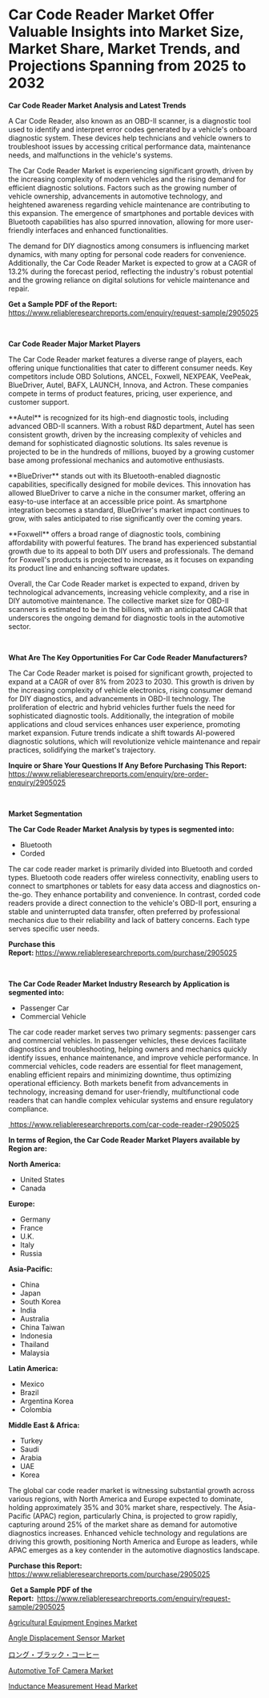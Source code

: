 <p><h1>Car Code Reader Market Offer Valuable Insights into Market Size, Market Share, Market Trends, and Projections Spanning from 2025 to 2032</h1></p><p><strong>Car Code Reader Market Analysis and Latest Trends</strong></p>
<p><p>A Car Code Reader, also known as an OBD-II scanner, is a diagnostic tool used to identify and interpret error codes generated by a vehicle's onboard diagnostic system. These devices help technicians and vehicle owners to troubleshoot issues by accessing critical performance data, maintenance needs, and malfunctions in the vehicle's systems. </p><p>The Car Code Reader Market is experiencing significant growth, driven by the increasing complexity of modern vehicles and the rising demand for efficient diagnostic solutions. Factors such as the growing number of vehicle ownership, advancements in automotive technology, and heightened awareness regarding vehicle maintenance are contributing to this expansion. The emergence of smartphones and portable devices with Bluetooth capabilities has also spurred innovation, allowing for more user-friendly interfaces and enhanced functionalities. </p><p>The demand for DIY diagnostics among consumers is influencing market dynamics, with many opting for personal code readers for convenience. Additionally, the Car Code Reader Market is expected to grow at a CAGR of 13.2% during the forecast period, reflecting the industry's robust potential and the growing reliance on digital solutions for vehicle maintenance and repair.</p></p>
<p><strong>Get a Sample PDF of the Report:&nbsp;</strong> <a href="https://www.reliableresearchreports.com/enquiry/request-sample/2905025?utm_campaign=38&utm_medium=2&utm_source=Github&utm_content=ia&utm_term=12032025&utm_id=car-code-reader">https://www.reliableresearchreports.com/enquiry/request-sample/2905025</a></p>
<p>&nbsp;</p>
<p><strong>Car Code Reader Major Market Players</strong></p>
<p><p>The Car Code Reader market features a diverse range of players, each offering unique functionalities that cater to different consumer needs. Key competitors include OBD Solutions, ANCEL, Foxwell, NEXPEAK, VeePeak, BlueDriver, Autel, BAFX, LAUNCH, Innova, and Actron. These companies compete in terms of product features, pricing, user experience, and customer support.</p><p>**Autel** is recognized for its high-end diagnostic tools, including advanced OBD-II scanners. With a robust R&D department, Autel has seen consistent growth, driven by the increasing complexity of vehicles and demand for sophisticated diagnostic solutions. Its sales revenue is projected to be in the hundreds of millions, buoyed by a growing customer base among professional mechanics and automotive enthusiasts.</p><p>**BlueDriver** stands out with its Bluetooth-enabled diagnostic capabilities, specifically designed for mobile devices. This innovation has allowed BlueDriver to carve a niche in the consumer market, offering an easy-to-use interface at an accessible price point. As smartphone integration becomes a standard, BlueDriver's market impact continues to grow, with sales anticipated to rise significantly over the coming years.</p><p>**Foxwell** offers a broad range of diagnostic tools, combining affordability with powerful features. The brand has experienced substantial growth due to its appeal to both DIY users and professionals. The demand for Foxwell's products is projected to increase, as it focuses on expanding its product line and enhancing software updates.</p><p>Overall, the Car Code Reader market is expected to expand, driven by technological advancements, increasing vehicle complexity, and a rise in DIY automotive maintenance. The collective market size for OBD-II scanners is estimated to be in the billions, with an anticipated CAGR that underscores the ongoing demand for diagnostic tools in the automotive sector.</p></p>
<p>&nbsp;</p>
<p><strong>What Are The Key Opportunities For Car Code Reader Manufacturers?</strong></p>
<p><p>The Car Code Reader market is poised for significant growth, projected to expand at a CAGR of over 8% from 2023 to 2030. This growth is driven by the increasing complexity of vehicle electronics, rising consumer demand for DIY diagnostics, and advancements in OBD-II technology. The proliferation of electric and hybrid vehicles further fuels the need for sophisticated diagnostic tools. Additionally, the integration of mobile applications and cloud services enhances user experience, promoting market expansion. Future trends indicate a shift towards AI-powered diagnostic solutions, which will revolutionize vehicle maintenance and repair practices, solidifying the market's trajectory.</p></p>
<p><strong>Inquire or Share Your Questions If Any Before Purchasing This Report:</strong> <a href="https://www.reliableresearchreports.com/enquiry/pre-order-enquiry/2905025?utm_campaign=38&utm_medium=2&utm_source=Github&utm_content=ia&utm_term=12032025&utm_id=car-code-reader">https://www.reliableresearchreports.com/enquiry/pre-order-enquiry/2905025</a></p>
<p>&nbsp;</p>
<p><strong>Market Segmentation</strong></p>
<p><strong>The Car Code Reader Market Analysis by types is segmented into:</strong></p>
<p><ul><li>Bluetooth</li><li>Corded</li></ul></p>
<p><p>The car code reader market is primarily divided into Bluetooth and corded types. Bluetooth code readers offer wireless connectivity, enabling users to connect to smartphones or tablets for easy data access and diagnostics on-the-go. They enhance portability and convenience. In contrast, corded code readers provide a direct connection to the vehicle's OBD-II port, ensuring a stable and uninterrupted data transfer, often preferred by professional mechanics due to their reliability and lack of battery concerns. Each type serves specific user needs.</p></p>
<p><strong>Purchase this Report:&nbsp;</strong><a href="https://www.reliableresearchreports.com/purchase/2905025?utm_campaign=38&utm_medium=2&utm_source=Github&utm_content=ia&utm_term=12032025&utm_id=car-code-reader">https://www.reliableresearchreports.com/purchase/2905025</a></p>
<p>&nbsp;</p>
<p><strong>The Car Code Reader Market Industry Research by Application is segmented into:</strong></p>
<p><ul><li>Passenger Car</li><li>Commercial Vehicle</li></ul></p>
<p><p>The car code reader market serves two primary segments: passenger cars and commercial vehicles. In passenger vehicles, these devices facilitate diagnostics and troubleshooting, helping owners and mechanics quickly identify issues, enhance maintenance, and improve vehicle performance. In commercial vehicles, code readers are essential for fleet management, enabling efficient repairs and minimizing downtime, thus optimizing operational efficiency. Both markets benefit from advancements in technology, increasing demand for user-friendly, multifunctional code readers that can handle complex vehicular systems and ensure regulatory compliance.</p></p>
<p><a href="https://www.reliableresearchreports.com/car-code-reader-r2905025?utm_campaign=38&utm_medium=2&utm_source=Github&utm_content=ia&utm_term=12032025&utm_id=car-code-reader">&nbsp;https://www.reliableresearchreports.com/car-code-reader-r2905025</a></p>
<p><strong>In terms of Region, the Car Code Reader Market Players available by Region are:</strong></p>
<p>
    <p> <strong> North America: </strong>
        <ul>
            <li>United States</li>
            <li>Canada</li>
        </ul>
        </p> 
    <p> <strong> Europe: </strong>
        <ul>
            <li>Germany</li>
            <li>France</li>
            <li>U.K.</li>
            <li>Italy</li>
            <li>Russia</li>
        </ul>
        </p> 
    <p> <strong> Asia-Pacific: </strong>
        <ul>
            <li>China</li>
            <li>Japan</li>
            <li>South Korea</li>
            <li>India</li>
            <li>Australia</li>
            <li>China Taiwan</li>
            <li>Indonesia</li>
            <li>Thailand</li>
            <li>Malaysia</li>
        </ul>
        </p> 
    <p> <strong> Latin America: </strong>
        <ul>
            <li>Mexico</li>
            <li>Brazil</li>
            <li>Argentina Korea</li>
            <li>Colombia</li>
        </ul>
        </p> 
    <p> <strong> Middle East & Africa: </strong>
        <ul>
            <li>Turkey</li>
            <li>Saudi</li>
            <li>Arabia</li>
            <li>UAE</li>
            <li>Korea</li>
        </ul>
    </p>
    </p>
<p><p>The global car code reader market is witnessing substantial growth across various regions, with North America and Europe expected to dominate, holding approximately 35% and 30% market share, respectively. The Asia-Pacific (APAC) region, particularly China, is projected to grow rapidly, capturing around 25% of the market share as demand for automotive diagnostics increases. Enhanced vehicle technology and regulations are driving this growth, positioning North America and Europe as leaders, while APAC emerges as a key contender in the automotive diagnostics landscape.</p></p>
<p><strong>Purchase this Report: </strong><a href="https://www.reliableresearchreports.com/purchase/2905025?utm_campaign=38&utm_medium=2&utm_source=Github&utm_content=ia&utm_term=12032025&utm_id=car-code-reader">https://www.reliableresearchreports.com/purchase/2905025</a></p>
<p>&nbsp;<strong>Get a Sample PDF of the Report:&nbsp;&nbsp;</strong><a href="https://www.reliableresearchreports.com/enquiry/request-sample/2905025?utm_campaign=38&utm_medium=2&utm_source=Github&utm_content=ia&utm_term=12032025&utm_id=car-code-reader">https://www.reliableresearchreports.com/enquiry/request-sample/2905025</a></p>
<p><strong></strong></p>
<p><p><a href="https://github.com/milievkulov/Market-Research-Report-List-1/blob/main/agricultural-equipment-engines-market.md?utm_campaign=38&utm_medium=2&utm_source=Github&utm_content=ia&utm_term=12032025&utm_id=car-code-reader">Agricultural Equipment Engines Market</a></p><p><a href="https://github.com/tamvrosiya/Market-Research-Report-List-6/blob/main/angle-displacement-sensor-market.md?utm_campaign=38&utm_medium=2&utm_source=Github&utm_content=ia&utm_term=12032025&utm_id=car-code-reader">Angle Displacement Sensor Market</a></p><p><a href="https://github.com/mohamedbakry57/Market-Research-Report-List-7/blob/main/651273543422.md?utm_campaign=38&utm_medium=2&utm_source=Github&utm_content=ia&utm_term=12032025&utm_id=car-code-reader">ロング・ブラック・コーヒー</a></p><p><a href="https://github.com/AngelaWalsh696/Market-Research-Report-List-1/blob/main/automotive-tof-camera-market.md?utm_campaign=38&utm_medium=2&utm_source=Github&utm_content=ia&utm_term=12032025&utm_id=car-code-reader">Automotive ToF Camera Market</a></p><p><a href="https://github.com/SanjidaKhan901/Market-Research-Report-List-1/blob/main/inductance-measurement-head-market.md?utm_campaign=38&utm_medium=2&utm_source=Github&utm_content=ia&utm_term=12032025&utm_id=car-code-reader">Inductance Measurement Head Market</a></p></p>